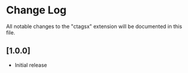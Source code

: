 # Change Log
All notable changes to the "ctagsx" extension will be documented in this file.

## [1.0.0]
- Initial release
